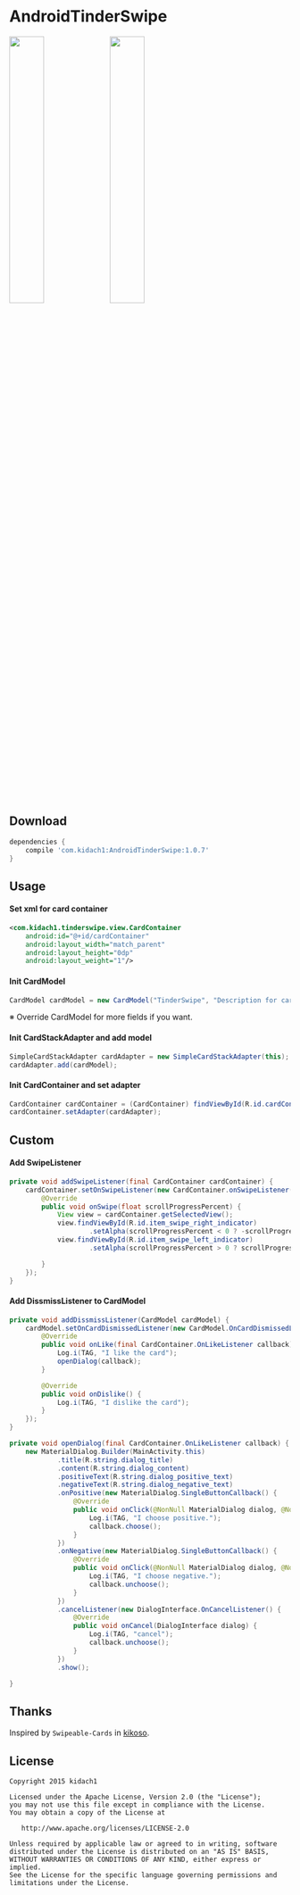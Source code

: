 # AndroidTinderSwipe

<img src="/AndroidTinderSwipe1.gif" width="35%"> <img src="/AndroidTinderSwipe2.gif" width="35%">


## Download

```build.gradle
dependencies {
    compile 'com.kidach1:AndroidTinderSwipe:1.0.7'
}
```


## Usage

#### Set xml for card container

```xml
<com.kidach1.tinderswipe.view.CardContainer
    android:id="@+id/cardContainer"
    android:layout_width="match_parent"
    android:layout_height="0dp"
    android:layout_weight="1"/>
```

#### Init CardModel

```java
CardModel cardModel = new CardModel("TinderSwipe", "Description for card.", "http://example.com/example.png"); // title, desc, imgUrl ※
```

※ Override CardModel for more fields if you want.

#### Init CardStackAdapter and add model

```java
SimpleCardStackAdapter cardAdapter = new SimpleCardStackAdapter(this);
cardAdapter.add(cardModel);
```

#### Init CardContainer and set adapter

```java
CardContainer cardContainer = (CardContainer) findViewById(R.id.cardContainer);
cardContainer.setAdapter(cardAdapter);
```

## Custom

#### Add SwipeListener

```java
private void addSwipeListener(final CardContainer cardContainer) {
    cardContainer.setOnSwipeListener(new CardContainer.onSwipeListener() {
        @Override
        public void onSwipe(float scrollProgressPercent) {
            View view = cardContainer.getSelectedView();
            view.findViewById(R.id.item_swipe_right_indicator)
                    .setAlpha(scrollProgressPercent < 0 ? -scrollProgressPercent : 0);
            view.findViewById(R.id.item_swipe_left_indicator)
                    .setAlpha(scrollProgressPercent > 0 ? scrollProgressPercent : 0);

        }
    });
}
```

#### Add DissmissListener to CardModel

```java
private void addDissmissListener(CardModel cardModel) {
    cardModel.setOnCardDismissedListener(new CardModel.OnCardDismissedListener() {
        @Override
        public void onLike(final CardContainer.OnLikeListener callback) {
            Log.i(TAG, "I like the card");
            openDialog(callback);
        }

        @Override
        public void onDislike() {
            Log.i(TAG, "I dislike the card");
        }
    });
}

private void openDialog(final CardContainer.OnLikeListener callback) {
    new MaterialDialog.Builder(MainActivity.this)
            .title(R.string.dialog_title)
            .content(R.string.dialog_content)
            .positiveText(R.string.dialog_positive_text)
            .negativeText(R.string.dialog_negative_text)
            .onPositive(new MaterialDialog.SingleButtonCallback() {
                @Override
                public void onClick(@NonNull MaterialDialog dialog, @NonNull DialogAction which) {
                    Log.i(TAG, "I choose positive.");
                    callback.choose();
                }
            })
            .onNegative(new MaterialDialog.SingleButtonCallback() {
                @Override
                public void onClick(@NonNull MaterialDialog dialog, @NonNull DialogAction which) {
                    Log.i(TAG, "I choose negative.");
                    callback.unchoose();
                }
            })
            .cancelListener(new DialogInterface.OnCancelListener() {
                @Override
                public void onCancel(DialogInterface dialog) {
                    Log.i(TAG, "cancel");
                    callback.unchoose();
                }
            })
            .show();

}
```



## Thanks

Inspired by `Swipeable-Cards` in [kikoso](https://github.com/kikoso).

License
-------

    Copyright 2015 kidach1

    Licensed under the Apache License, Version 2.0 (the "License");
    you may not use this file except in compliance with the License.
    You may obtain a copy of the License at

       http://www.apache.org/licenses/LICENSE-2.0

    Unless required by applicable law or agreed to in writing, software
    distributed under the License is distributed on an "AS IS" BASIS,
    WITHOUT WARRANTIES OR CONDITIONS OF ANY KIND, either express or implied.
    See the License for the specific language governing permissions and
    limitations under the License.